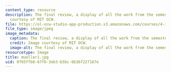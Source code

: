 ```yaml
---
content_type: resource
description: The final review, a display of all the work from the semester. Image
  courtesy of MIT OCW.
file: https://ol-ocw-studio-app-production.s3.amazonaws.com/courses/4-125b-architecture-studio-building-in-landscapes-fall-2005/0f65ffb667f63eb3b5bc6b36f227167e_mueller1.jpg
file_type: image/jpeg
image_metadata:
  caption: The final review, a display of all the work from the semester.
  credit: Image courtesy of MIT OCW.
  image-alt: The final review, a display of all the work from the semester.
resourcetype: Image
title: mueller1.jpg
uid: 0f65ffb6-67f6-3eb3-b5bc-6b36f227167e
---
```

